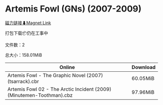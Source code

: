 # Artemis Fowl (GNs) (2007-2009)

[磁力链接⬇Magnet Link](magnet:?xt=urn:btih:3b3e661b7818ccb27ed2a7bf1b15397306818be7&dn=Artemis%20Fowl%20%28GNs%29%20%282007-2009%29)

打包下载📦仍在工事中

文件数：2

总大小：158.01MiB

Online | Download
--- | ---
Artemis Fowl - The Graphic Novel (2007) (tsarrack).cbr | 60.05MiB
Artemis Fowl 02 - The Arctic Incident (2009) (Minutemen-Toothman).cbz | 97.96MiB